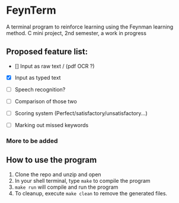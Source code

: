 # FeynTerm

A terminal program to reinforce learning using the Feynman learning method. C mini project, 2nd semester, a work in progress

## Proposed feature list:

- [] Input as raw text / (pdf OCR ?)

- [x] Input as typed text

- [ ] Speech recognition?

- [ ] Comparison of those two 

- [ ] Scoring system (Perfect/satisfactory/unsatisfactory...)

- [ ] Marking out missed keywords

### More to be added

## How to use the program
1. Clone the repo and unzip and open
2. In your shell terminal, type ```make``` to compile the program
3. ```make run``` will compile and run the program
4. To cleanup, execute ```make clean``` to remove the generated files.